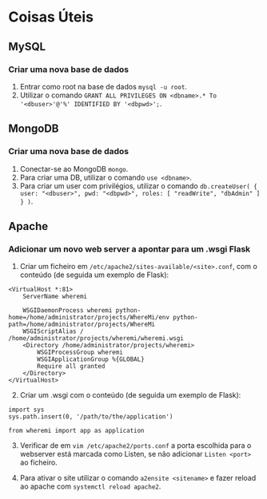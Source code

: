# Coisas Úteis

## MySQL
### Criar uma nova base de dados
1. Entrar como root na base de dados `mysql -u root`.
2. Utilizar o comando `GRANT ALL PRIVILEGES ON <dbname>.* To '<dbuser>'@'%' IDENTIFIED BY '<dbpwd>';`.

## MongoDB
### Criar uma nova base de dados
1. Conectar-se ao MongoDB `mongo`.
2. Para criar uma DB, utilizar o comando `use <dbname>`.
3. Para criar um user com privilégios, utilizar o comando `db.createUser( { user: "<dbuser>", pwd: "<dbpwd>", roles: [ "readWrite", "dbAdmin" ] } )`.

## Apache
### Adicionar um novo web server a apontar para um .wsgi Flask

1. Criar um ficheiro em `/etc/apache2/sites-available/<site>.conf`, com o conteúdo (de seguida um exemplo de Flask):
```
<VirtualHost *:81>
    ServerName wheremi

    WSGIDaemonProcess wheremi python-home=/home/administrator/projects/WhereMi/env python-path=/home/administrator/projects/WhereMi
    WSGIScriptAlias / /home/administrator/projects/wheremi/wheremi.wsgi
    <Directory /home/administrator/projects/wheremi>
        WSGIProcessGroup wheremi
        WSGIApplicationGroup %{GLOBAL}
        Require all granted
    </Directory>
</VirtualHost>
```

2. Criar um .wsgi com o conteúdo (de seguida um exemplo de Flask):
```
import sys
sys.path.insert(0, '/path/to/the/application')

from wheremi import app as application
```
3. Verificar de em `vim /etc/apache2/ports.conf` a porta escolhida para o webserver está marcada como Listen, se não adicionar `Listen <port>` ao ficheiro.

4. Para ativar o site utilizar o comando `a2ensite <sitename>` e fazer reload ao apache com `systemctl reload apache2`.
